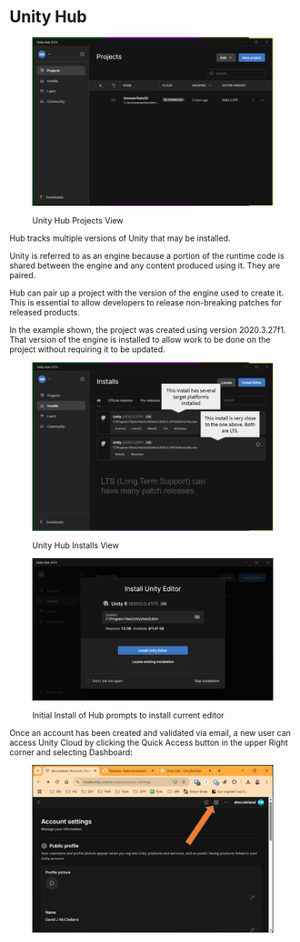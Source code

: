 # Unity Hub

<figure><img src=".gitbook/assets/image (2) (1).png" alt=""><figcaption><p>Unity Hub Projects View</p></figcaption></figure>

Hub tracks multiple versions of Unity that may be installed.

Unity is referred to as an engine because a portion of the runtime code is shared between the engine and any content produced using it. They are paired.

Hub can pair up a project with the version of the engine used to create it. This is essential to allow developers to release non-breaking patches for released products.

In the example shown, the project was created using version 2020.3.27f1. That version of the engine is installed to allow work to be done on the project without requiring it to be updated.

<figure><img src=".gitbook/assets/image (1) (1) (1).png" alt=""><figcaption><p>Unity Hub Installs View</p></figcaption></figure>

<figure><img src=".gitbook/assets/image (2) (1) (1).png" alt=""><figcaption><p>Initial Install of Hub prompts to install current editor</p></figcaption></figure>

Once an account has been created and validated via email, a new user can access Unity Cloud by clicking the Quick Access button in the upper Right corner and selecting Dashboard:

<figure><img src=".gitbook/assets/image (4).png" alt=""><figcaption></figcaption></figure>
